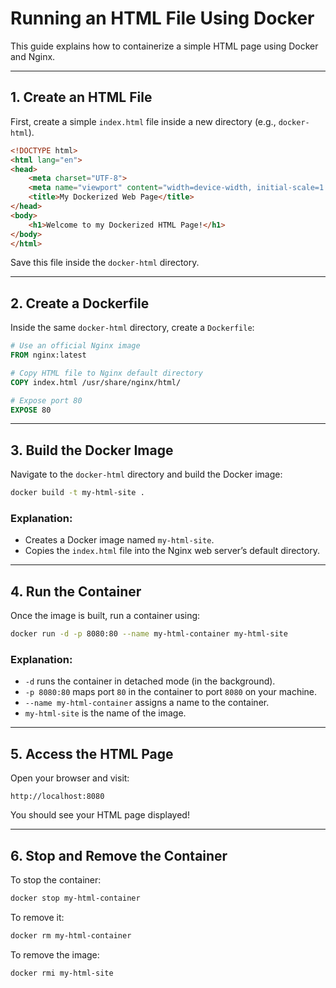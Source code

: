 # Running an HTML File Using Docker

This guide explains how to containerize a simple HTML page using Docker and Nginx.

---

## 1. Create an HTML File

First, create a simple `index.html` file inside a new directory (e.g., `docker-html`).

```html
<!DOCTYPE html>
<html lang="en">
<head>
    <meta charset="UTF-8">
    <meta name="viewport" content="width=device-width, initial-scale=1.0">
    <title>My Dockerized Web Page</title>
</head>
<body>
    <h1>Welcome to my Dockerized HTML Page!</h1>
</body>
</html>
```

Save this file inside the `docker-html` directory.

---

## 2. Create a Dockerfile

Inside the same `docker-html` directory, create a `Dockerfile`:

```dockerfile
# Use an official Nginx image
FROM nginx:latest  

# Copy HTML file to Nginx default directory
COPY index.html /usr/share/nginx/html/

# Expose port 80
EXPOSE 80
```

---

## 3. Build the Docker Image

Navigate to the `docker-html` directory and build the Docker image:

```sh
docker build -t my-html-site .
```

### Explanation:
- Creates a Docker image named `my-html-site`.
- Copies the `index.html` file into the Nginx web server’s default directory.

---

## 4. Run the Container

Once the image is built, run a container using:

```sh
docker run -d -p 8080:80 --name my-html-container my-html-site
```

### Explanation:
- `-d` runs the container in detached mode (in the background).
- `-p 8080:80` maps port `80` in the container to port `8080` on your machine.
- `--name my-html-container` assigns a name to the container.
- `my-html-site` is the name of the image.

---

## 5. Access the HTML Page

Open your browser and visit:

```
http://localhost:8080
```

You should see your HTML page displayed!

---

## 6. Stop and Remove the Container

To stop the container:

```sh
docker stop my-html-container
```

To remove it:

```sh
docker rm my-html-container
```

To remove the image:

```sh
docker rmi my-html-site

